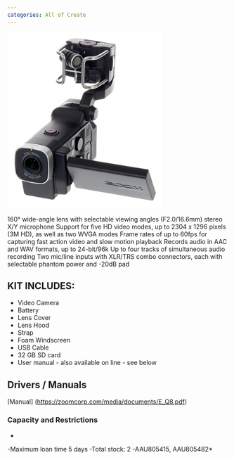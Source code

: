 ```yaml
---
categories: All of Create
---
```

![Zoom Q8](../assets/images/equip/zoomq8.png)



160° wide-angle lens with selectable viewing angles (F2.0/16.6mm)
stereo X/Y microphone
Support for five HD video modes, up to 2304 x 1296 pixels (3M HD), as well as two WVGA modes
Frame rates of up to 60fps for capturing fast action video and slow motion playback
Records audio in AAC and WAV formats, up to 24-bit/96k
Up to four tracks of simultaneous audio recording
Two mic/line inputs with XLR/TRS combo connectors, each with selectable phantom power and -20dB pad

## KIT INCLUDES:
- Video Camera
- Battery
- Lens Cover
- Lens Hood
- Strap
- Foam Windscreen
- USB Cable
- 32 GB SD card
- User manual - also available on line - see below

## Drivers / Manuals

[Manual]
(https://zoomcorp.com/media/documents/E_Q8.pdf)

### Capacity and Restrictions

*
-Maximum loan time 5 days
-Total stock: 2
-AAU805415, AAU805482*
